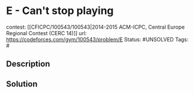 # E - Can't stop playing

contest: [[CFICPC/100543/100543|2014-2015 ACM-ICPC, Central Europe Regional Contest (CERC 14)]]
url: https://codeforces.com/gym/100543/problem/E
Status: #UNSOLVED
Tags: #

## Description

## Solution

